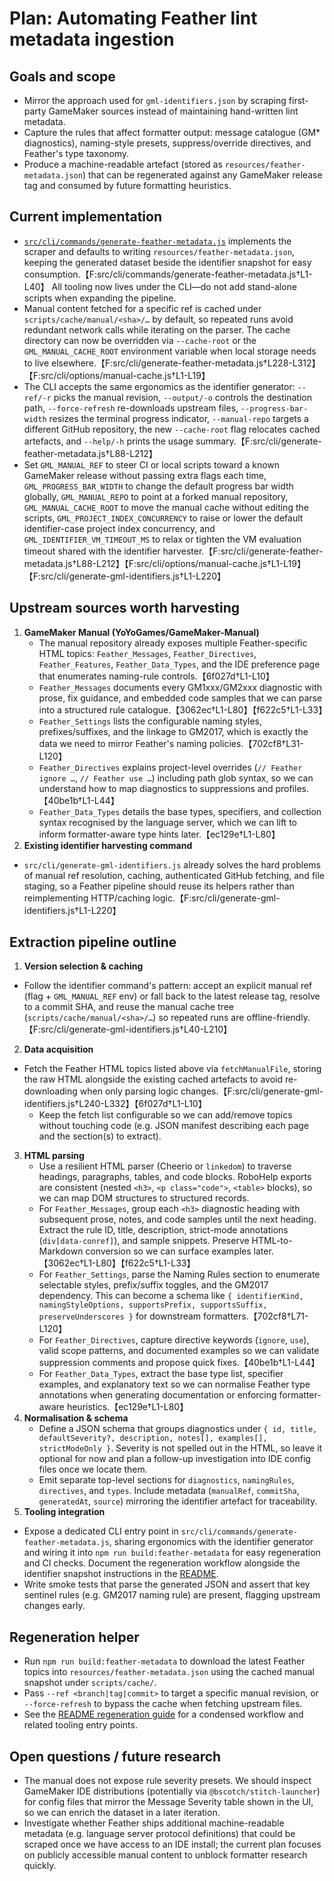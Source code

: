 # Plan: Automating Feather lint metadata ingestion

## Goals and scope
- Mirror the approach used for `gml-identifiers.json` by scraping first-party GameMaker sources instead of maintaining hand-written lint metadata.
- Capture the rules that affect formatter output: message catalogue (GM* diagnostics), naming-style presets, suppress/override directives, and Feather's type taxonomy.
- Produce a machine-readable artefact (stored as `resources/feather-metadata.json`) that can be regenerated against any GameMaker release tag and consumed by future formatting heuristics.

## Current implementation
- [`src/cli/commands/generate-feather-metadata.js`](../src/cli/commands/generate-feather-metadata.js) implements the scraper and defaults to writing `resources/feather-metadata.json`, keeping the generated dataset beside the identifier snapshot for easy consumption.【F:src/cli/commands/generate-feather-metadata.js†L1-L40】 All tooling now lives under the CLI—do not add stand-alone scripts when expanding the pipeline.
- Manual content fetched for a specific ref is cached under `scripts/cache/manual/<sha>/…` by default, so repeated runs avoid redundant network calls while iterating on the parser. The cache directory can now be overridden via `--cache-root` or the `GML_MANUAL_CACHE_ROOT` environment variable when local storage needs to live elsewhere.【F:src/cli/generate-feather-metadata.js†L228-L312】【F:src/cli/options/manual-cache.js†L1-L19】
- The CLI accepts the same ergonomics as the identifier generator: `--ref/-r` picks the manual revision, `--output/-o` controls the destination path, `--force-refresh` re-downloads upstream files, `--progress-bar-width` resizes the terminal progress indicator, `--manual-repo` targets a different GitHub repository, the new `--cache-root` flag relocates cached artefacts, and `--help/-h` prints the usage summary.【F:src/cli/generate-feather-metadata.js†L88-L212】
- Set `GML_MANUAL_REF` to steer CI or local scripts toward a known GameMaker release without passing extra flags each time, `GML_PROGRESS_BAR_WIDTH` to change the default progress bar width globally, `GML_MANUAL_REPO` to point at a forked manual repository, `GML_MANUAL_CACHE_ROOT` to move the manual cache without editing the scripts, `GML_PROJECT_INDEX_CONCURRENCY` to raise or lower the default identifier-case project index concurrency, and `GML_IDENTIFIER_VM_TIMEOUT_MS` to relax or tighten the VM evaluation timeout shared with the identifier harvester.【F:src/cli/generate-feather-metadata.js†L88-L212】【F:src/cli/options/manual-cache.js†L1-L19】【F:src/cli/generate-gml-identifiers.js†L1-L220】

## Upstream sources worth harvesting
1. **GameMaker Manual (YoYoGames/GameMaker-Manual)**
   - The manual repository already exposes multiple Feather-specific HTML topics: `Feather_Messages`, `Feather_Directives`, `Feather_Features`, `Feather_Data_Types`, and the IDE preference page that enumerates naming-rule controls.【6f027d†L1-L10】
   - `Feather_Messages` documents every GM1xxx/GM2xxx diagnostic with prose, fix guidance, and embedded code samples that we can parse into a structured rule catalogue.【3062ec†L1-L80】【f622c5†L1-L33】
   - `Feather_Settings` lists the configurable naming styles, prefixes/suffixes, and the linkage to GM2017, which is exactly the data we need to mirror Feather's naming policies.【702cf8†L31-L120】
   - `Feather_Directives` explains project-level overrides (`// Feather ignore …`, `// Feather use …`) including path glob syntax, so we can understand how to map diagnostics to suppressions and profiles.【40be1b†L1-L44】
   - `Feather_Data_Types` details the base types, specifiers, and collection syntax recognised by the language server, which we can lift to inform formatter-aware type hints later.【ec129e†L1-L80】
2. **Existing identifier harvesting command**
- `src/cli/generate-gml-identifiers.js` already solves the hard problems of manual ref resolution, caching, authenticated GitHub fetching, and file staging, so a Feather pipeline should reuse its helpers rather than reimplementing HTTP/caching logic.【F:src/cli/generate-gml-identifiers.js†L1-L220】

## Extraction pipeline outline
1. **Version selection & caching**
- Follow the identifier command's pattern: accept an explicit manual ref (flag + `GML_MANUAL_REF` env) or fall back to the latest release tag, resolve to a commit SHA, and reuse the manual cache tree (`scripts/cache/manual/<sha>/…`) so repeated runs are offline-friendly.【F:src/cli/generate-gml-identifiers.js†L40-L210】
2. **Data acquisition**
- Fetch the Feather HTML topics listed above via `fetchManualFile`, storing the raw HTML alongside the existing cached artefacts to avoid re-downloading when only parsing logic changes.【F:src/cli/generate-gml-identifiers.js†L240-L332】【6f027d†L1-L10】
   - Keep the fetch list configurable so we can add/remove topics without touching code (e.g. JSON manifest describing each page and the section(s) to extract).
3. **HTML parsing**
   - Use a resilient HTML parser (Cheerio or `linkedom`) to traverse headings, paragraphs, tables, and code blocks. RoboHelp exports are consistent (nested `<h3>`, `<p class="code">`, `<table>` blocks), so we can map DOM structures to structured records.
   - For `Feather_Messages`, group each `<h3>` diagnostic heading with subsequent prose, notes, and code samples until the next heading. Extract the rule ID, title, description, strict-mode annotations (`div[data-conref]`), and sample snippets. Preserve HTML-to-Markdown conversion so we can surface examples later.【3062ec†L1-L80】【f622c5†L1-L33】
   - For `Feather_Settings`, parse the Naming Rules section to enumerate selectable styles, prefix/suffix toggles, and the GM2017 dependency. This can become a schema like `{ identifierKind, namingStyleOptions, supportsPrefix, supportsSuffix, preserveUnderscores }` for downstream formatters.【702cf8†L71-L120】
   - For `Feather_Directives`, capture directive keywords (`ignore`, `use`), valid scope patterns, and documented examples so we can validate suppression comments and propose quick fixes.【40be1b†L1-L44】
   - For `Feather_Data_Types`, extract the base type list, specifier examples, and explanatory text so we can normalise Feather type annotations when generating documentation or enforcing formatter-aware heuristics.【ec129e†L1-L80】
4. **Normalisation & schema**
   - Define a JSON schema that groups diagnostics under `{ id, title, defaultSeverity?, description, notes[], examples[], strictModeOnly }`. Severity is not spelled out in the HTML, so leave it optional for now and plan a follow-up investigation into IDE config files once we locate them.
   - Emit separate top-level sections for `diagnostics`, `namingRules`, `directives`, and `types`. Include metadata (`manualRef`, `commitSha`, `generatedAt`, `source`) mirroring the identifier artefact for traceability.
5. **Tooling integration**
  - Expose a dedicated CLI entry point in `src/cli/commands/generate-feather-metadata.js`, sharing ergonomics with the identifier generator and wiring it into `npm run build:feather-metadata` for easy regeneration and CI checks. Document the regeneration workflow alongside the identifier snapshot instructions in the [README](../README.md#regenerate-metadata-snapshots).
  - Write smoke tests that parse the generated JSON and assert that key sentinel rules (e.g. GM2017 naming rule) are present, flagging upstream changes early.

## Regeneration helper
- Run `npm run build:feather-metadata` to download the latest Feather topics into `resources/feather-metadata.json` using the cached manual snapshot under `scripts/cache/`.
- Pass `--ref <branch|tag|commit>` to target a specific manual revision, or `--force-refresh` to bypass the cache when fetching upstream files.
- See the [README regeneration guide](../README.md#regenerate-metadata-snapshots) for a condensed workflow and related tooling entry points.

## Open questions / future research
- The manual does not expose rule severity presets. We should inspect GameMaker IDE distributions (potentially via `@bscotch/stitch-launcher`) for config files that mirror the Message Severity table shown in the UI, so we can enrich the dataset in a later iteration.
- Investigate whether Feather ships additional machine-readable metadata (e.g. language server protocol definitions) that could be scraped once we have access to an IDE install; the current plan focuses on publicly accessible manual content to unblock formatter research quickly.
